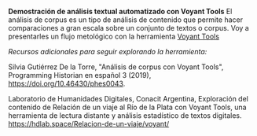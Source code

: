 
**Demostración de análisis textual automatizado con Voyant Tools**
El análisis de corpus es un tipo de análisis de contenido que permite hacer comparaciones a gran escala sobre un conjunto de textos o corpus. Voy a presentarles un flujo metológico con la herramienta [Voyant Tools](https://voyant-tools.org)


*Recursos adicionales para seguir explorando la herramienta:*

Silvia Gutiérrez De la Torre, "Análisis de corpus con Voyant Tools", Programming Historian en español 3 (2019), https://doi.org/10.46430/phes0043.

Laboratorio de Humanidades Digitales, Conacit Argentina, Exploración del contenido de Relación de un viaje al Río de la Plata con Voyant Tools, una herramienta de lectura distante y análisis estadístico de textos digitales. https://hdlab.space/Relacion-de-un-viaje/voyant/
